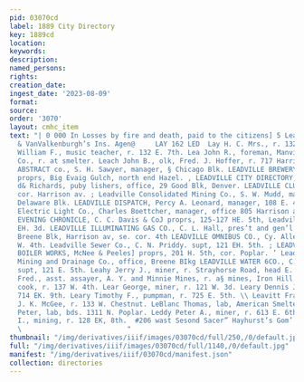 ```yaml
---
pid: 03070cd
label: 1889 City Directory
key: 1889cd
location: 
keywords: 
description: 
named_persons: 
rights: 
creation_date: 
ingest_date: '2023-08-09'
format: 
source: 
order: '3070'
layout: cmhc_item
text: "| 0 000 In Losses by fire and death, paid to the citizens] 5 Leadville by Steel
  & VanValkenburgh’s Ins. Agen@     LAY 162 LED  Lay H. C. Mrs., r. 132 E. 7th. Lay
  William F., music teacher, r. 132 E. 7th. Lea John R., foreman, Manville Smelting
  Co., r. at smelter. Leach John B., olk, Fred. J. Hoffer, r. 717 Harrison av. ‘ LEADVILLE
  ABSTRACT co., S. H. Sawyer, manager, § Chicago Blk. LEADVILLE BREWERY, Mack & Bausch,
  proprs, Big Evaig Gulch, north end Hazel. , LEADVILLE CITY DIRECTORY, Ballenger
  d& Richards, puby lishers, office, 29 Good Blk, Denver. LEADVILLE CLUB, 4th, nw.
  cor. Harrison av. ; Leadville Consolidated Mining Co., S. W. Mudd, manager, offiogy
  Delaware Blk. LEADVILLE DISPATCH, Percy A. Leonard, manager, 108 E. 4th. Leadville
  Electric Light Co., Charles Boettcher, manager, office 805 Harrison av. . LEADVILLE
  EVENING CHRONICLE, C. C. Davis & CoJ proprs, 125-127 HE. 5th, Leadville House, 222
  EH. 3d. LEADVILLE ILLUMINATING GAS CO., C. L. Hall, pres’t and gen’l manager, office,
  Breene Blk, Harrison av, se. cor. 4th LEADVILLE OMNIBUS CO., Cy. Allen, propr, 144
  W. 4th. Leadville Sewer Co., C. N. Priddy. supt, 121 EH. 5th. ; LEADVILLE STEAM
  BOILER WORKS, McNee & Peeles] proprs, 201 H. 5th, cor. Poplar. ’ Leadville Tunneling,
  Mining and Drainage Co., office, Breene BIkg LEADVILLE WATER 6CO., C. N. Priddy,
  supt, 121 E. 5th. Leahy Jerry J., miner, r. Strayhorse Road, head E. 5th. Leaning
  Fred., asst. assayer, A. Y. and Minnie Mines, r. a§ mines, Iron Hill. Lear Edward,
  cook, r. 137 W. 4th. Lear George, miner, r. 121 W. 3d. Leary Dennis J., miner, r.
  714 EK. 9th. Leary Timothy F., pumpman, r. 725 E. 5th. \\ Leavitt Frank, teamster,
  J. K. McGee, r. 133 W. Chestnut. LeBlanc Thomas, lab, American Smelter, . Leddy
  Peter, lab, bds. 1311 N. Poplar. Leddy Peter A., miner, r. 613 E. 6th. Ledyard Adelbert
  I., mining, r. 128 EK, 8th.  #206 wast Sesond Sacer” Hayhurst’s Gom’| Restaurant
  \                          "
thumbnail: "/img/derivatives/iiif/images/03070cd/full/250,/0/default.jpg"
full: "/img/derivatives/iiif/images/03070cd/full/1140,/0/default.jpg"
manifest: "/img/derivatives/iiif/03070cd/manifest.json"
collection: directories
---
```

